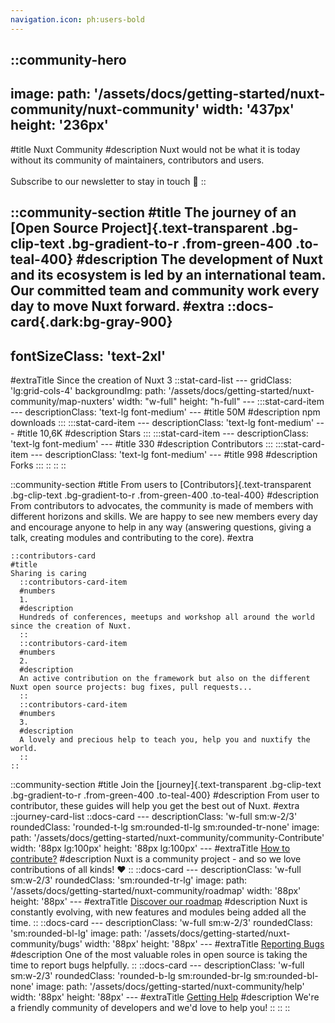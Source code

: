 ```yaml
---
navigation.icon: ph:users-bold
---
```

<!-- markdownlint-disable -->
<!-- @case-police-disable -->

::community-hero
---
image:
  path: '/assets/docs/getting-started/nuxt-community/nuxt-community'
  width: '437px'
  height: '236px'
---
#title
Nuxt Community
#description
Nuxt would not be what it is today without its community of maintainers, contributors and users.<br><br>Subscribe to our newsletter to stay in touch 💚
::

::community-section
#title
The journey of an [Open Source Project]{.text-transparent .bg-clip-text .bg-gradient-to-r .from-green-400 .to-teal-400}
#description
The development of Nuxt and its ecosystem is led by an international team. Our committed team and community work every day to move Nuxt forward.
#extra
  ::docs-card{.dark:bg-gray-900}
  ---
  fontSizeClass: 'text-2xl'
  ---
  #extraTitle
  Since the creation of Nuxt 3
    ::stat-card-list
    ---
    gridClass: 'lg:grid-cols-4'
    backgroundImg:
      path: '/assets/docs/getting-started/nuxt-community/map-nuxters'
      width: "w-full"
      height: "h-full"
    ---
      :::stat-card-item
      ---
      descriptionClass: 'text-lg font-medium'
      ---
      #title
      50M
      #description
      npm downloads
      :::
      :::stat-card-item
      ---
      descriptionClass: 'text-lg font-medium'
      ---
      #title
      10,6K
      #description
      Stars
      :::
      :::stat-card-item
      ---
      descriptionClass: 'text-lg font-medium'
      ---
      #title
      330
      #description
      Contributors
      :::
      :::stat-card-item
      ---
      descriptionClass: 'text-lg font-medium'
      ---
      #title
      998
      #description
      Forks
      :::
    ::
  ::
::

::community-section
#title
From users to [Contributors]{.text-transparent .bg-clip-text .bg-gradient-to-r .from-green-400 .to-teal-400}
#description
From contributors to advocates, the community is made of members with different horizons and skills. We are happy to see new members every day and encourage anyone to help in any way (answering questions, giving a talk, creating modules and contributing to the core).
#extra

    ::contributors-card
    #title
    Sharing is caring
      ::contributors-card-item
      #numbers
      1.
      #description
      Hundreds of conferences, meetups and workshop all around the world since the creation of Nuxt.
      ::
      ::contributors-card-item
      #numbers
      2.
      #description
      An active contribution on the framework but also on the different Nuxt open source projects: bug fixes, pull requests...
      ::
      ::contributors-card-item
      #numbers
      3.
      #description
      A lovely and precious help to teach you, help you and nuxtify the world.
      ::
    ::


::community-section
#title
Join the [journey]{.text-transparent .bg-clip-text .bg-gradient-to-r .from-green-400 .to-teal-400}
#description
From user to contributor, these guides will help you get the best out of Nuxt.
#extra
  ::journey-card-list
    ::docs-card
    ---
    descriptionClass: 'w-full sm:w-2/3'
    roundedClass: 'rounded-t-lg sm:rounded-tl-lg sm:rounded-tr-none'
    image:
      path: '/assets/docs/getting-started/nuxt-community/community-Contribute'
      width: '88px lg:100px'
      height: '88px lg:100px'
    ---
    #extraTitle
    [How to contribute?](/docs/community/contribution)
    #description
    Nuxt is a community project - and so we love contributions of all kinds! ❤️
    ::
    ::docs-card
    ---
    descriptionClass: 'w-full sm:w-2/3'
    roundedClass: 'sm:rounded-tr-lg'
    image:
      path: '/assets/docs/getting-started/nuxt-community/roadmap'
      width: '88px'
      height: '88px'
    ---
    #extraTitle
    [Discover our roadmap](/docs/community/roadmap)
    #description
    Nuxt is constantly evolving, with new features and modules being added all the time.
    ::
    ::docs-card
    ---
    descriptionClass: 'w-full sm:w-2/3'
    roundedClass: 'sm:rounded-bl-lg'
    image:
      path: '/assets/docs/getting-started/nuxt-community/bugs'
      width: '88px'
      height: '88px'
    ---
    #extraTitle
    [Reporting Bugs](/docs/community/reporting-bugs)
    #description
    One of the most valuable roles in open source is taking the time to report bugs helpfully.
    ::
    ::docs-card
    ---
    descriptionClass: 'w-full sm:w-2/3'
    roundedClass: 'rounded-b-lg sm:rounded-br-lg sm:rounded-bl-none'
    image:
      path: '/assets/docs/getting-started/nuxt-community/help'
      width: '88px'
      height: '88px'
    ---
    #extraTitle
    [Getting Help](/docs/community/getting-help)
    #description
    We're a friendly community of developers and we'd love to help you!
    ::
  ::
::
